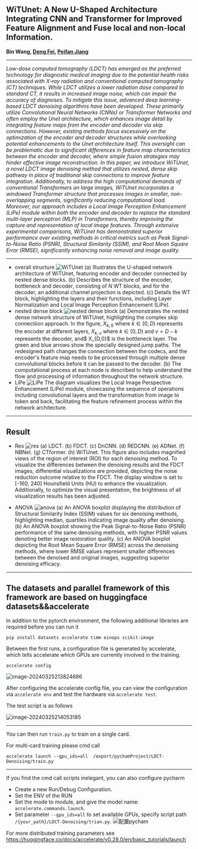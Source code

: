## WiTUnet: A New U-Shaped Architecture Integrating CNN and Transformer for Improved Feature Alignment and Fuse local and non-local Information.

<b>
Bin Wang, 
<a href='https://dengfei-ailab.github.io'>Deng Fei</a>, 
<a href='https://github.com/jiangpeifan'>Peifan Jiang</a>
</b>

<hr>
<i>Low-dose computed tomography (LDCT) has emerged as the preferred technology for diagnostic medical imaging due to the potential health risks associated with X-ray radiation and conventional computed tomography (CT) techniques. While LDCT utilizes a lower radiation dose compared to standard CT, it results in increased image noise, which can impair the accuracy of diagnoses. To mitigate this issue, advanced deep learning-based LDCT denoising algorithms have been developed. These primarily utilize Convolutional Neural Networks (CNNs) or Transformer Networks and often employ the Unet architecture, which enhances image detail by integrating feature maps from the encoder and decoder via skip connections. However, existing methods focus excessively on the optimization of the encoder and decoder structures while overlooking potential enhancements to the Unet architecture itself. This oversight can be problematic due to significant differences in feature map characteristics between the encoder and decoder, where simple fusion strategies may hinder effective image reconstruction. In this paper, we introduce WiTUnet, a novel LDCT image denoising method that utilizes nested, dense skip pathway in place of traditional skip connections to improve feature integration. Additionally, to address the high computational demands of conventional Transformers on large images, WiTUnet incorporates a windowed Transformer structure that processes images in smaller, non-overlapping segments, significantly reducing computational load. Moreover, our approach includes a Local Image Perception Enhancement (LiPe) module within both the encoder and decoder to replace the standard multi-layer perceptron (MLP) in Transformers, thereby improving the capture and representation of local image features. Through extensive experimental comparisons, WiTUnet has demonstrated superior performance over existing methods in critical metrics such as Peak Signal-to-Noise Ratio (PSNR), Structural Similarity (SSIM), and Root Mean Square Error (RMSE), significantly enhancing noise removal and image quality.</i>



---
- overall structure
![WiTUnet](./img/overall_structure.jpg)
(a) Illustrates the U-shaped network architecture of WiTUnet, featuring encoder and decoder connected by nested dense blocks. (b) Describes the structure of the encoder, bottleneck and decoder, consisting of $N$ WT blocks, and for the decoder, an additional channel projection is depicted.  (c) Details the WT block, highlighting the layers and their functions, including Layer Normalization and Local Image Perception Enhancement (LiPe).
- nested dense block
![nested dense block](./img/nested_dense_block.jpg)
(a) Demonstrates the nested dense network structure of WiTUnet, highlighting the complex skip connectiion approach. In the figure, $X_{k,0}$ where $k\in [0,D)$ represents the encoder at different layers, $X_{k,v}$ where $k\in [0,D)$ and $v=D-k$ represents the decoder, and$ X_{D,0}$ is the bottleneck layer. The green and blue arrows show the specially designed jump paths. The redesigned path changes the connection between the codecs, and the encoder's feature map needs to be processed through multiple dense convolutional blocks before it can be passed to the decoder. (b) The computational process at each node is described to help understand the flow and processing of information throughout the network structure.
- LiPe
![LiPe](./img/LiPe.jpg)
The diagram visualizes the Local Image Perspective Enhancement (LiPe) module, showcasing the sequence of operations including convolutional layers and the transformation from image to token and back, facilitating the feature refinement process within the network architecture.

---

## Result
- Res
![res](./img/res.jpg)
(a) LDCT. (b) FDCT. (c) DnCNN. (d) REDCNN. (e) ADNet. (f) NBNet. (g) CTformer. (h) WiTUnet. This figure also includes magnified views of the region of interest (ROI) for each denoising method. To visualize the differences between the denoising results and the FDCT images, differential visualizations are provided, depicting the noise reduction outcome relative to the FDCT. The display window is set to [-160, 240] Hounsfield Units (HU) to enhance the visualization. Additionally, to optimize the visual presentation, the brightness of all visualization results has been adjusted.

- ANOVA
![anova](./img/anova.jpg)
(a) An ANOVA boxplot displaying the distribution of Structural Similarity Index (SSIM) values for six denoising methods, highlighting median, quartiles indicating image quality after denoising. (b) An ANOVA boxplot showing the Peak Signal-to-Noise Ratio (PSNR) performance of the same denoising methods, with higher PSNR values denoting better image restoration quality. (c) An ANOVA boxplot depicting the Root Mean Square Error (RMSE) across the denoising methods, where lower RMSE values represent smaller differences between the denoised and original images, suggesting superior denoising efficacy.
---
## The datasets and parallel framework of this framework are based on huggingface datasets&&accelerate
In addition to the pytorch environment, the following additional libraries are required before you can run it
```shell
pip install datasets accelerate timm einops scikit-image
```

Between the first runs, a configuration file is generated by accelerate, which tells accelerate which GPUs are currently involved in the training.
```shell
accelerate config
```

![image-20240325213824686](./img/acc_config.png)

After configuring the accelerate config file, you can view the configuration via `accelerate env` and test the hardware via `accelerate test`.

The test script is as follows

![image-20240325214053185](./img/acc_env.png)

---
You can then run `train.py` to train on a single card.

For multi-card training please cmd call
```shell
accelerate launch --gpu_ids=all  /export/pychamProject/LDCT-Denoising/train.py
```

---
If you find the cmd call scripts inelegant, you can also configure pycharm
- Create a new Run/Debug Configuration.
- Set the ENV of the RUN
- Set the mode to module, and give the model name: `accelerate.commands.launch`.
- Set parameter `--gpu_ids=all` to set available GPUs, specify script path `/{your_path}/LDCT-Denoising/trian.py`.
![配置pycham](./img/pycham_config.png)

For more distributed training parameters see https://huggingface.co/docs/accelerate/v0.28.0/en/basic_tutorials/launch

